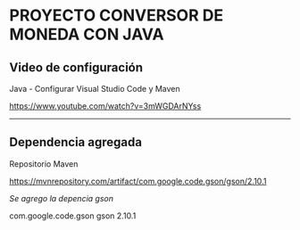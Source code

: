 # PROYECTO CONVERSOR DE MONEDA CON JAVA

## Video de configuración 

Java - Configurar Visual Studio Code y Maven

  https://www.youtube.com/watch?v=3mWGDArNYss

---

## Dependencia agregada

Repositorio Maven

  https://mvnrepository.com/artifact/com.google.code.gson/gson/2.10.1

*Se agrego la depencia gson*

  <dependency>
      <groupId>com.google.code.gson</groupId>
      <artifactId>gson</artifactId>
      <version>2.10.1</version>
  </dependency>

